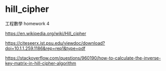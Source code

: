# hill_cipher
工程數學 homework 4

https://en.wikipedia.org/wiki/Hill_cipher

https://citeseerx.ist.psu.edu/viewdoc/download?doi=10.1.1.259.1186&rep=rep1&type=pdf

https://stackoverflow.com/questions/960190/how-to-calculate-the-inverse-key-matrix-in-hill-cipher-algorithm
